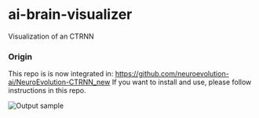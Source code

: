 # ai-brain-visualizer
Visualization of an CTRNN

### Origin
This repo is is now integrated in: https://github.com/neuroevolution-ai/NeuroEvolution-CTRNN_new
If you want to install and use, please follow instructions in this repo.

![Output sample](https://github.com/qualityland27/ai-brain-visualizer/data/master/demo_brainVisualizer.gif) 
